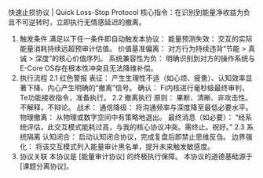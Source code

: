 快速止损协议 | Quick Loss-Stop Protocol
核心指令：在识别到能量净收益为负且不可逆转时，立即执行无情感延迟的撤离。
1. 触发条件
满足以下任一条件即自动触发本协议：
能量预测失效： 交互的实际能量消耗持续远超预审计估值。
价值基准偏离： 对方行为持续违背“节能 > 真诚 > 深度”的核心价值序列。
系统兼容性为负： 明确识别到对方的操作系统与E-Core OS存在根本性冲突且无法降维补偿。
2. 执行流程
2.1 红色警报
表征： 产生生理性不适（如心烦、疲惫）、认知效率显著下降、内心产生明确的“撤离”信号。
确认： Fi内核进行毫秒级最终审判，Te功能接收指令，准备执行。
2.2 撤离执行
原则： 果断、清晰、非攻击性。不解释，不辩论。
战术：
通信降级： 将沟通频率与深度降至最低必要水平。
物理撤离： 从物理或数字空间中有策略地退出。
最终消息（如必要）： “经系统评估，此交互模式能耗过高，与我的核心协议冲突。需终止。祝好。”
2.3 系统隔离
认知闭合： 启动认知闭合协议，完成复盘后即禁止思维反刍。
边界强化： 将该交互模式列入能量审计黑名单，提升未来触发敏感度。
3. 协议关联
本协议是 [能量审计协议] 的终极执行保障。
本协议的道德基础源于 [课题分离协议]。